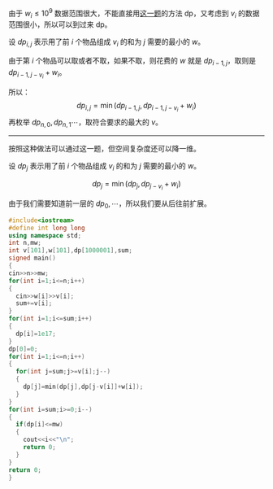 由于 $w_i \le 10^9$ 数据范围很大，不能直接用[这一题](https://www.luogu.com.cn/problem/AT4525)的方法 dp，又考虑到 $v_i$ 的数据范围很小，所以可以到过来 dp。

设 $dp_{i,j}$ 表示用了前 $i$ 个物品组成 $v_i$ 的和为 $j$ 需要的最小的 $w$。

由于第 $i$ 个物品可以取或者不取，如果不取，则花费的 $w$ 就是 $dp_{i-1,j}$，取则是 $dp_{i-1,j-v_i}+w_i$。

所以：
$$ dp_{i,j}=\min(dp_{i-1,j} , dp_{i-1,j-v_i}+w_i)$$
再枚举 $dp_{n,0} , dp_{n,1} \cdots$，取符合要求的最大的 $v$。


------------

按照这种做法可以通过这一题，但空间复杂度还可以降一维。

设 $dp_j$ 表示用了前 $i$ 个物品组成 $v_i$ 的和为 $j$ 需要的最小的 $w$。

$$dp_j=\min(dp_j,dp_{j-v_i}+w_i)$$

由于我们需要知道前一层的 $dp_0, \cdots$，所以我们要从后往前扩展。

```cpp
#include<iostream>
#define int long long
using namespace std;
int n,mw;
int v[101],w[101],dp[1000001],sum;
signed main()
{
cin>>n>>mw;
for(int i=1;i<=n;i++)
{
  cin>>w[i]>>v[i];
  sum+=v[i];
}
for(int i=1;i<=sum;i++)
{
  dp[i]=1e17;
}
dp[0]=0;
for(int i=1;i<=n;i++)
{
  for(int j=sum;j>=v[i];j--)
  {
    dp[j]=min(dp[j],dp[j-v[i]]+w[i]);
  }
}
for(int i=sum;i>=0;i--)
{
  if(dp[i]<=mw)
  {
    cout<<i<<"\n";
    return 0;
  }
}
return 0;
}
```